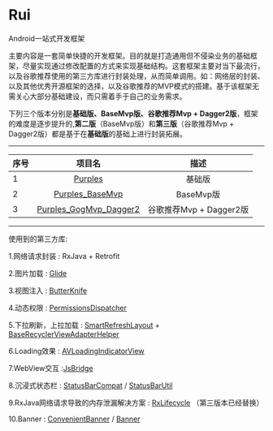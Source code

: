 # Rui
Android一站式开发框架

主要内容是一套简单快捷的开发框架。目的就是打造通用但不侵染业务的基础框架，尽量实现通过修改配置的方式来实现基础结构。这套框架主要对当下最流行，以及谷歌推荐使用的第三方库进行封装处理，从而简单调用。如：网络层的封装、以及其他优秀开源框架的选择，以及谷歌推荐的MVP模式的搭建。基于该框架无需关心大部分基础建设，而只需着手于自己的业务需求。

下列三个版本分别是**基础版、BaseMvp版、谷歌推荐Mvp + Dagger2版**，框架的难度是逐步提升的,**第二版**（BaseMvp版）和**第三版**（谷歌推荐Mvp + Dagger2版）都是基于在**基础版**的基础上进行封装拓展。 

---


| 序号 | 项目名 | 描述 |
|:---|:---:|:---:|
|1|[Purples](https://github.com/djd2088/Purples)|基础版|
|2|[Purples_BaseMvp](https://github.com/djd2088/Purples_BaseMvp)|BaseMvp版|
|3|[Purples_GogMvp_Dagger2](https://github.com/djd2088/Purples_GogMvp_Dagger2)|谷歌推荐Mvp + Dagger2版|

---

使用到的第三方库:

1.网络请求封装 : RxJava + Retrofit

2.图片加载 : [Glide](https://github.com/bumptech/glide)

3.视图注入 : [ButterKnife](https://github.com/JakeWharton/butterknife)

4.动态权限 : [PermissionsDispatcher](https://github.com/permissions-dispatcher/PermissionsDispatcher)

5.下拉刷新，上拉加载 : [SmartRefreshLayout](https://github.com/scwang90/SmartRefreshLayout) + [BaseRecyclerViewAdapterHelper](https://github.com/CymChad/BaseRecyclerViewAdapterHelper)

6.Loading效果 : [AVLoadingIndicatorView](https://github.com/81813780/AVLoadingIndicatorView)

7.WebView交互 :[JsBridge](https://github.com/lzyzsd/JsBridge)

8.沉浸式状态栏 : [StatusBarCompat](https://github.com/niorgai/StatusBarCompat) / [StatusBarUtil](https://github.com/laobie/StatusBarUtil)

9.RxJava网络请求导致的内存泄漏解决方案 : [RxLifecycle](https://github.com/trello/RxLifecycle) （第三版本已经替换）

10.Banner : [ConvenientBanner](https://github.com/Bigkoo/Android-ConvenientBanner) / [Banner](https://github.com/youth5201314/banner)
